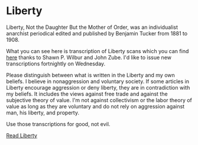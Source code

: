 # Liberty

Liberty, Not the Daughter But the Mother of Order, was an individualist anarchist periodical edited and published by Benjamin Tucker from 1881 to 1908.

What you can see here is transcription of Liberty scans which you can find [here](http://libertarian-labyrinth.org/liberty/) thanks to Shawn P. Wilbur and John Zube. I'd like to issue new transcriptions fortnightly on Wednesday.

Please distinguish between what is written in the Liberty and my own beliefs. I believe in nonaggression and voluntary society. If some articles in Liberty encourage aggression or deny liberty, they are in contradiction with my beliefs. It includes the views against free trade and against the subjective theory of value. I'm not against collectivism or the labor theory of value as long as they are voluntary and do not rely on aggression against man, his liberty, and property.

Use those transcriptions for good, not evil.

[Read Liberty](http://www.readliberty.org/)
